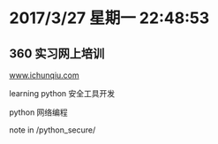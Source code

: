 # 2017/3/27 星期一 22:48:53

## 360 实习网上培训

www.ichunqiu.com

learning python 安全工具开发

python 网络编程

note in /python_secure/
